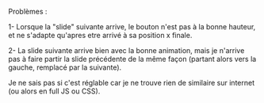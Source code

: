 Problèmes :

1- Lorsque la "slide" suivante arrive, le bouton n'est pas à la bonne hauteur, et ne s'adapte qu'apres etre arrivé à sa position x finale.

2- La slide suivante arrive bien avec la bonne animation, mais je n'arrive pas à faire partir la slide précédente de la même façon (partant alors vers la gauche, remplacé par la suivante).

Je ne sais pas si c'est réglable car je ne trouve rien de similaire sur internet (ou alors en full JS ou CSS).
